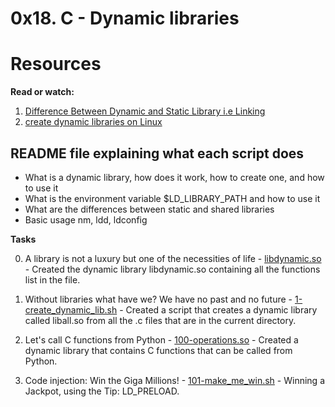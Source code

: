 # 0x18. C - Dynamic libraries

# Resources
**Read or watch:**

1. [Difference Between Dynamic and Static Library i.e Linking](https://www.youtube.com/watch?v=eW5he5uFBNM)
2. [create dynamic libraries on Linux](https://medium.com/analytics-vidhya/dynamic-libraries-in-linux-c978b478efea)

## README file explaining what each script does


- What is a dynamic library, how does it work, how to create one, and how to use it
- What is the environment variable $LD_LIBRARY_PATH and how to use it
- What are the differences between static and shared libraries
- Basic usage nm, ldd, ldconfig

**Tasks**

0. A library is not a luxury but one of the necessities of life - [libdynamic.so](./libdynamic.so) - Created the dynamic library libdynamic.so containing all the functions list in the file.

1. Without libraries what have we? We have no past and no future - [1-create_dynamic_lib.sh](./1-create_dynamic_lib.sh) - Created a script that creates a dynamic library called liball.so from all the .c files that are in the current directory.

2. Let's call C functions from Python - [100-operations.so](./100-operations.so) - Created a dynamic library that contains C functions that can be called from Python.

3. Code injection: Win the Giga Millions! - [101-make_me_win.sh](./101-make_me_win.sh) - Winning a Jackpot, using the Tip: LD_PRELOAD.

